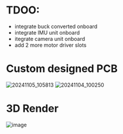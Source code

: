 # TDOO:
 - integrate buck converted onboard <br>
 - integrate IMU unit onboard <br>
 - itegrate camera unit onboard <br>
 - add 2 more motor driver slots <br>

# Custom designed PCB
![20241105_105813](https://github.com/user-attachments/assets/261a39cd-6dd3-492c-8710-b0a592e7ac51)
![20241104_100250](https://github.com/user-attachments/assets/de84a357-1d5d-4ea6-9b21-7117d952c072)
# 3D Render
![image](https://github.com/user-attachments/assets/fceb1189-6361-4de3-b062-1cc054c1a4d3)
